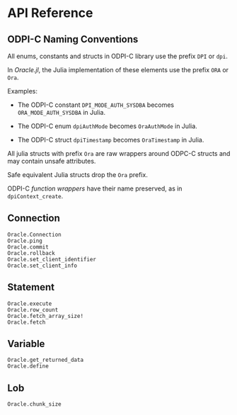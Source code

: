
# API Reference

## ODPI-C Naming Conventions

All enums, constants and structs in ODPI-C library use the prefix `DPI` or `dpi`.

In *Oracle.jl*, the Julia implementation of these elements use the prefix `ORA` or `Ora`.

Examples:

* The ODPI-C constant `DPI_MODE_AUTH_SYSDBA` becomes `ORA_MODE_AUTH_SYSDBA` in Julia.

* The ODPI-C enum `dpiAuthMode` becomes `OraAuthMode` in Julia.

* The ODPI-C struct `dpiTimestamp` becomes `OraTimestamp` in Julia.

All julia structs with prefix `Ora` are raw wrappers around ODPC-C structs and may contain unsafe attributes.

Safe equivalent Julia structs drop the `Ora` prefix.

ODPI-C *function wrappers* have their name preserved, as in `dpiContext_create`.

## Connection

```@docs
Oracle.Connection
Oracle.ping
Oracle.commit
Oracle.rollback
Oracle.set_client_identifier
Oracle.set_client_info
```

## Statement

```@docs
Oracle.execute
Oracle.row_count
Oracle.fetch_array_size!
Oracle.fetch
```

## Variable

```@docs
Oracle.get_returned_data
Oracle.define
```

## Lob

```@docs
Oracle.chunk_size
```
